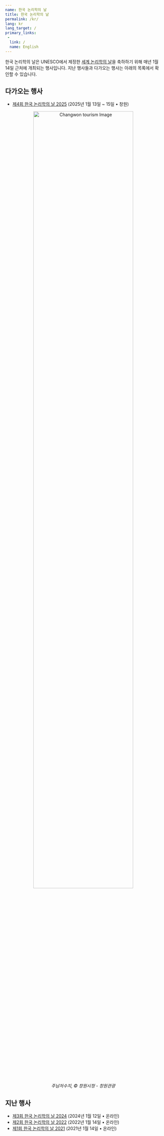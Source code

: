 ```yaml
---
name: 한국 논리학의 날
title: 한국 논리학의 날
permalink: /kr/
lang: kr
lang_target: /
primary_links:
 - 
  link: /
  name: English
---
```


한국 논리학의 날은 UNESCO에서 제정한 [세계 논리학의 날](https://wld.cipsh.international)을 축하하기 위해 매년 1월 14일 근처에 개최되는 행사입니다. 
지난 행사들과 다가오는 행사는 아래의 목록에서 확인할 수 있습니다.

## 다가오는 행사

- [제4회 한국 논리학의 날 2025](2025) (2025년 1월 13일 ~ 15일 • 창원)

<div style="text-align: center;">
<img src="https://korealogicday.org/assets/2025_banner.jpeg" alt="Changwon tourism Image" width="80%">
<br />
<i>주남저수지, © 창원시청 - 창원관광</i>
</div>

## 지난 행사

- [제3회 한국 논리학의 날 2024](2024) (2024년 1월 12일 • 온라인)
- [제2회 한국 논리학의 날 2022](2022) (2022년 1월 14일 • 온라인)
- [제1회 한국 논리학의 날 2021](2021) (2021년 1월 14일 • 온라인)



